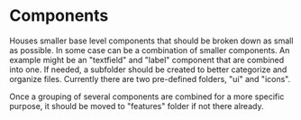 <h1>Components</h1>

Houses smaller base level components that should be broken down as small as possible. In some case can be a combination of smaller components. An example might be an "textfield" and "label" component that are combined into one. If needed, a subfolder should be created to better categorize and organize files. Currently there are two pre-defined folders, "ui" and "icons".

Once a grouping of several components are combined for a more specific purpose, it should be moved to "features" folder if not there already.
